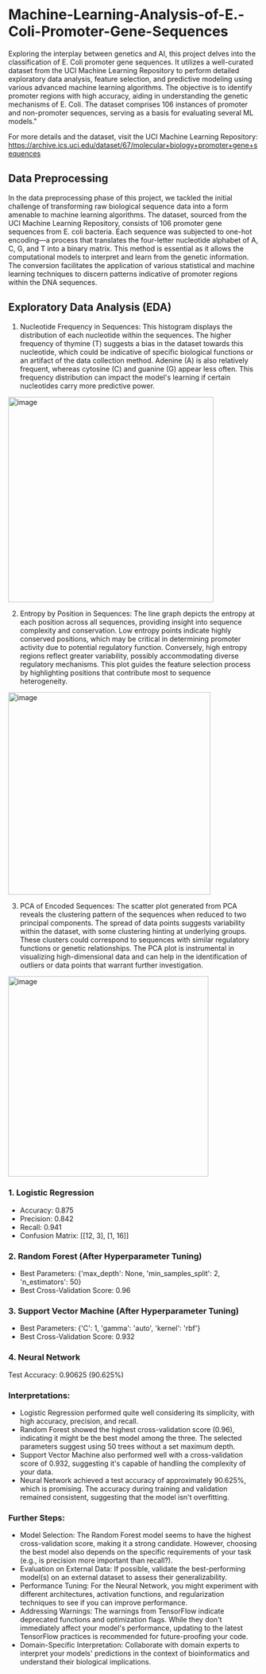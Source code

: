 # Machine-Learning-Analysis-of-E.-Coli-Promoter-Gene-Sequences
Exploring the interplay between genetics and AI, this project delves into the classification of E. Coli promoter gene sequences. It utilizes a well-curated dataset from the UCI Machine Learning Repository to perform detailed exploratory data analysis, feature selection, and predictive modeling using various advanced machine learning algorithms. The objective is to identify promoter regions with high accuracy, aiding in understanding the genetic mechanisms of E. Coli. The dataset comprises 106 instances of promoter and non-promoter sequences, serving as a basis for evaluating several ML models."

For more details and the dataset, visit the UCI Machine Learning Repository: https://archive.ics.uci.edu/dataset/67/molecular+biology+promoter+gene+sequences

## Data Preprocessing
In the data preprocessing phase of this project, we tackled the initial challenge of transforming raw biological sequence data into a form amenable to machine learning algorithms. The dataset, sourced from the UCI Machine Learning Repository, consists of 106 promoter gene sequences from E. coli bacteria. Each sequence was subjected to one-hot encoding—a process that translates the four-letter nucleotide alphabet of A, C, G, and T into a binary matrix. This method is essential as it allows the computational models to interpret and learn from the genetic information. The conversion facilitates the application of various statistical and machine learning techniques to discern patterns indicative of promoter regions within the DNA sequences.

## Exploratory Data Analysis (EDA)

1. Nucleotide Frequency in Sequences: This histogram displays the distribution of each nucleotide within the sequences. The higher frequency of thymine (T) suggests a bias in the dataset towards this nucleotide, which could be indicative of specific biological functions or an artifact of the data collection method. Adenine (A) is also relatively frequent, whereas cytosine (C) and guanine (G) appear less often. This frequency distribution can impact the model's learning if certain nucleotides carry more predictive power.
<img width="413" alt="image" src="https://github.com/ekans24/Machine-Learning-Analysis-of-E.-Coli-Promoter-Gene-Sequences/assets/93953899/1d7b4676-c91d-4bd1-bcfa-f94ab45f7972">

2. Entropy by Position in Sequences: The line graph depicts the entropy at each position across all sequences, providing insight into sequence complexity and conservation. Low entropy points indicate highly conserved positions, which may be critical in determining promoter activity due to potential regulatory function. Conversely, high entropy regions reflect greater variability, possibly accommodating diverse regulatory mechanisms. This plot guides the feature selection process by highlighting positions that contribute most to sequence heterogeneity.
<img width="407" alt="image" src="https://github.com/ekans24/Machine-Learning-Analysis-of-E.-Coli-Promoter-Gene-Sequences/assets/93953899/8c1e0e0d-c66e-4f86-ac26-43922cf6419c">

3. PCA of Encoded Sequences: The scatter plot generated from PCA reveals the clustering pattern of the sequences when reduced to two principal components. The spread of data points suggests variability within the dataset, with some clustering hinting at underlying groups. These clusters could correspond to sequences with similar regulatory functions or genetic relationships. The PCA plot is instrumental in visualizing high-dimensional data and can help in the identification of outliers or data points that warrant further investigation.
<img width="403" alt="image" src="https://github.com/ekans24/Machine-Learning-Analysis-of-E.-Coli-Promoter-Gene-Sequences/assets/93953899/e94f0f53-25b7-4f98-a223-ee4bfc54d24f">

### 1. Logistic Regression
- Accuracy: 0.875
- Precision: 0.842
- Recall: 0.941
- Confusion Matrix: [[12, 3], [1, 16]]

### 2. Random Forest (After Hyperparameter Tuning)
- Best Parameters: {'max_depth': None, 'min_samples_split': 2, 'n_estimators': 50}
- Best Cross-Validation Score: 0.96

### 3. Support Vector Machine (After Hyperparameter Tuning)
- Best Parameters: {'C': 1, 'gamma': 'auto', 'kernel': 'rbf'}
- Best Cross-Validation Score: 0.932

### 4. Neural Network
Test Accuracy: 0.90625 (90.625%)

### Interpretations:
- Logistic Regression performed quite well considering its simplicity, with high accuracy, precision, and recall.
- Random Forest showed the highest cross-validation score (0.96), indicating it might be the best model among the three. The selected parameters suggest using 50 trees without a set maximum depth.
- Support Vector Machine also performed well with a cross-validation score of 0.932, suggesting it's capable of handling the complexity of your data.
- Neural Network achieved a test accuracy of approximately 90.625%, which is promising. The accuracy during training and validation remained consistent, suggesting that the model isn't overfitting.

### Further Steps:
- Model Selection: The Random Forest model seems to have the highest cross-validation score, making it a strong candidate. However, choosing the best model also depends on the specific requirements of your task (e.g., is precision more important than recall?).
- Evaluation on External Data: If possible, validate the best-performing model(s) on an external dataset to assess their generalizability.
- Performance Tuning: For the Neural Network, you might experiment with different architectures, activation functions, and regularization techniques to see if you can improve performance.
- Addressing Warnings: The warnings from TensorFlow indicate deprecated functions and optimization flags. While they don't immediately affect your model's performance, updating to the latest TensorFlow practices is recommended for future-proofing your code.
- Domain-Specific Interpretation: Collaborate with domain experts to interpret your models' predictions in the context of bioinformatics and understand their biological implications.
